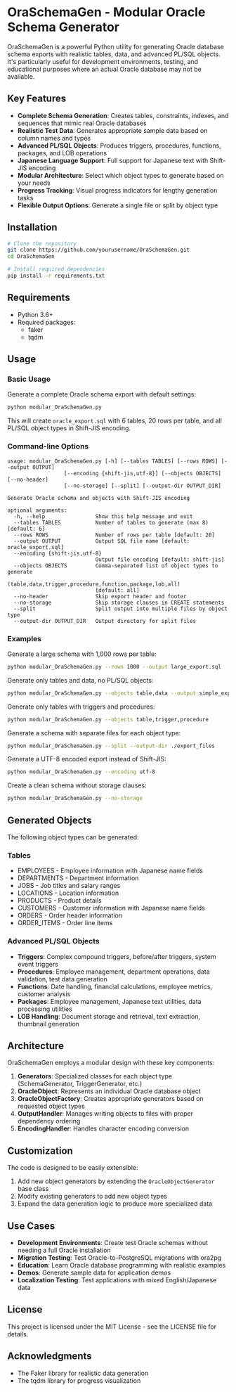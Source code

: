 # OraSchemaGen - Modular Oracle Schema Generator

OraSchemaGen is a powerful Python utility for generating Oracle database schema exports with realistic tables, data, and advanced PL/SQL objects. It's particularly useful for development environments, testing, and educational purposes where an actual Oracle database may not be available.

## Key Features

- **Complete Schema Generation**: Creates tables, constraints, indexes, and sequences that mimic real Oracle databases
- **Realistic Test Data**: Generates appropriate sample data based on column names and types
- **Advanced PL/SQL Objects**: Produces triggers, procedures, functions, packages, and LOB operations
- **Japanese Language Support**: Full support for Japanese text with Shift-JIS encoding
- **Modular Architecture**: Select which object types to generate based on your needs
- **Progress Tracking**: Visual progress indicators for lengthy generation tasks
- **Flexible Output Options**: Generate a single file or split by object type

## Installation

```bash
# Clone the repository
git clone https://github.com/yourusername/OraSchemaGen.git
cd OraSchemaGen

# Install required dependencies
pip install -r requirements.txt
```

## Requirements

- Python 3.6+
- Required packages:
  - faker
  - tqdm

## Usage

### Basic Usage

Generate a complete Oracle schema export with default settings:

```bash
python modular_OraSchemaGen.py
```

This will create `oracle_export.sql` with 6 tables, 20 rows per table, and all PL/SQL object types in Shift-JIS encoding.

### Command-line Options

```
usage: modular_OraSchemaGen.py [-h] [--tables TABLES] [--rows ROWS] [--output OUTPUT]
                  [--encoding {shift-jis,utf-8}] [--objects OBJECTS] [--no-header]
                  [--no-storage] [--split] [--output-dir OUTPUT_DIR]

Generate Oracle schema and objects with Shift-JIS encoding

optional arguments:
  -h, --help                Show this help message and exit
  --tables TABLES           Number of tables to generate (max 8) [default: 6]
  --rows ROWS               Number of rows per table [default: 20]
  --output OUTPUT           Output SQL file name [default: oracle_export.sql]
  --encoding {shift-jis,utf-8}
                            Output file encoding [default: shift-jis]
  --objects OBJECTS         Comma-separated list of object types to generate
                            (table,data,trigger,procedure,function,package,lob,all)
                            [default: all]
  --no-header               Skip export header and footer
  --no-storage              Skip storage clauses in CREATE statements
  --split                   Split output into multiple files by object type
  --output-dir OUTPUT_DIR   Output directory for split files
```

### Examples

Generate a large schema with 1,000 rows per table:
```bash
python modular_OraSchemaGen.py --rows 1000 --output large_export.sql
```

Generate only tables and data, no PL/SQL objects:
```bash
python modular_OraSchemaGen.py --objects table,data --output simple_export.sql
```

Generate only tables with triggers and procedures:
```bash
python modular_OraSchemaGen.py --objects table,trigger,procedure
```

Generate a schema with separate files for each object type:
```bash
python modular_OraSchemaGen.py --split --output-dir ./export_files
```

Generate a UTF-8 encoded export instead of Shift-JIS:
```bash
python modular_OraSchemaGen.py --encoding utf-8
```

Create a clean schema without storage clauses:
```bash
python modular_OraSchemaGen.py --no-storage
```

## Generated Objects

The following object types can be generated:

### Tables
- EMPLOYEES - Employee information with Japanese name fields
- DEPARTMENTS - Department information
- JOBS - Job titles and salary ranges
- LOCATIONS - Location information
- PRODUCTS - Product details
- CUSTOMERS - Customer information with Japanese name fields
- ORDERS - Order header information
- ORDER_ITEMS - Order line items

### Advanced PL/SQL Objects
- **Triggers**: Complex compound triggers, before/after triggers, system event triggers
- **Procedures**: Employee management, department operations, data validation, test data generation
- **Functions**: Date handling, financial calculations, employee metrics, customer analysis
- **Packages**: Employee management, Japanese text utilities, data processing utilities
- **LOB Handling**: Document storage and retrieval, text extraction, thumbnail generation

## Architecture

OraSchemaGen employs a modular design with these key components:

1. **Generators**: Specialized classes for each object type (SchemaGenerator, TriggerGenerator, etc.)
2. **OracleObject**: Represents an individual Oracle database object
3. **OracleObjectFactory**: Creates appropriate generators based on requested object types
4. **OutputHandler**: Manages writing objects to files with proper dependency ordering
5. **EncodingHandler**: Handles character encoding conversion

## Customization

The code is designed to be easily extensible:

1. Add new object generators by extending the `OracleObjectGenerator` base class
2. Modify existing generators to add new object types
3. Expand the data generation logic to produce more specialized data

## Use Cases

- **Development Environments**: Create test Oracle schemas without needing a full Oracle installation
- **Migration Testing**: Test Oracle-to-PostgreSQL migrations with ora2pg
- **Education**: Learn Oracle database programming with realistic examples
- **Demos**: Generate sample data for application demos
- **Localization Testing**: Test applications with mixed English/Japanese data

## License

This project is licensed under the MIT License - see the LICENSE file for details.

## Acknowledgments

- The Faker library for realistic data generation
- The tqdm library for progress visualization
